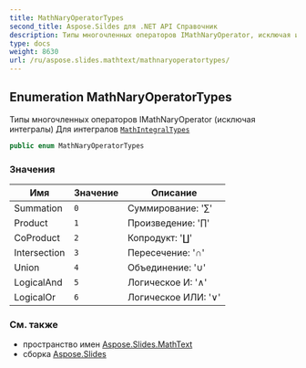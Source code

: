 ```yaml
---
title: MathNaryOperatorTypes
second_title: Aspose.Sildes для .NET API Справочник
description: Типы многочленных операторов IMathNaryOperator, исключая интегралы. Для интегралов MathIntegralTypes../mathintegraltypes
type: docs
weight: 8630
url: /ru/aspose.slides.mathtext/mathnaryoperatortypes/
---
```


## Enumeration MathNaryOperatorTypes

Типы многочленных операторов IMathNaryOperator (исключая интегралы) Для интегралов [`MathIntegralTypes`](../mathintegraltypes)

```csharp
public enum MathNaryOperatorTypes
```

### Значения

| Имя | Значение | Описание |
| --- | --- | --- |
| Summation | `0` | Суммирование: '∑' |
| Product | `1` | Произведение: '∏' |
| CoProduct | `2` | Копродукт: '∐' |
| Intersection | `3` | Пересечение: '∩' |
| Union | `4` | Объединение: '∪' |
| LogicalAnd | `5` | Логическое И: '∧' |
| LogicalOr | `6` | Логическое ИЛИ: '∨' |

### См. также

* пространство имен [Aspose.Slides.MathText](../../aspose.slides.mathtext)
* сборка [Aspose.Slides](../../)

<!-- DO NOT EDIT: сгенерировано xmldocmd для Aspose.Slides.dll -->